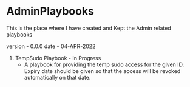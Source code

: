 # AdminPlaybooks
This is the place where I have created and Kept the Admin related playbooks

version - 0.0.0
date - 04-APR-2022

1) TempSudo Playbook - In Progress
   - A playbook for providing the temp sudo access for the given ID. Expiry date should be given so that the access will be revoked automatically on that date.

